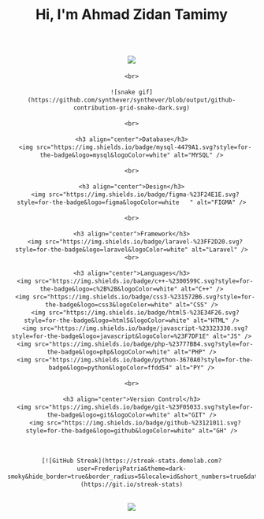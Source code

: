   <h1 align="center">Hi, I'm Ahmad Zidan Tamimy</h1>

  <br><br>

  <div align="center">
    <img src="https://user-images.githubusercontent.com/22107794/139580686-887df369-edb8-4bc8-b607-4fbf6d7e4866.gif">

    <br>

    ![snake gif](https://github.com/synthever/synthever/blob/output/github-contribution-grid-snake-dark.svg)

    <br>

    <h3 align="center">Database</h3>
      <img src="https://img.shields.io/badge/mysql-4479A1.svg?style=for-the-badge&logo=mysql&logoColor=white" alt="MYSQL" />

    <br>

    <h3 align="center">Design</h3>
      <img src="https://img.shields.io/badge/figma-%23F24E1E.svg?style=for-the-badge&logo=figma&logoColor=white   " alt="FIGMA" />

    <br>

    <h3 align="center">Framework</h3>
      <img src="https://img.shields.io/badge/laravel-%23FF2D20.svg?style=for-the-badge&logo=laravel&logoColor=white" alt="Laravel" />
    <br>

    <h3 align="center">Languages</h3>
      <img src="https://img.shields.io/badge/c++-%2300599C.svg?style=for-the-badge&logo=c%2B%2B&logoColor=white" alt="C++" />
      <img src="https://img.shields.io/badge/css3-%231572B6.svg?style=for-the-badge&logo=css3&logoColor=white" alt="CSS" />
      <img src="https://img.shields.io/badge/html5-%23E34F26.svg?style=for-the-badge&logo=html5&logoColor=white" alt="HTML" />
      <img src="https://img.shields.io/badge/javascript-%23323330.svg?style=for-the-badge&logo=javascript&logoColor=%23F7DF1E" alt="JS" />
      <img src="https://img.shields.io/badge/php-%23777BB4.svg?style=for-the-badge&logo=php&logoColor=white" alt="PHP" />
      <img src="https://img.shields.io/badge/python-3670A0?style=for-the-badge&logo=python&logoColor=ffdd54" alt="PY" />

    <br>

    <h3 align="center">Version Control</h3>
      <img src="https://img.shields.io/badge/git-%23F05033.svg?style=for-the-badge&logo=git&logoColor=white" alt="GIT" />
      <img src="https://img.shields.io/badge/github-%23121011.svg?style=for-the-badge&logo=github&logoColor=white" alt="GH" />
  </div>

  <br>

  <div align="center">
    
    [![GitHub Streak](https://streak-stats.demolab.com?user=FrederiyPatria&theme=dark-smoky&hide_border=true&border_radius=5&locale=id&short_numbers=true&date_format=M%20j%5B%2C%20Y%5D&mode=weekly&exclude_days=Sun%2CMon%2CTue%2CWed%2CThu%2CFri%2CSat)](https://git.io/streak-stats)
    
  </div>

  <br>

  <div align="center">
    <img src="https://github-readme-stats.vercel.app/api/top-langs/?username=synthever&layout=compact&theme=dracula" />
  </div>
